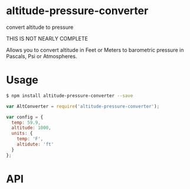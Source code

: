 # altitude-pressure-converter
convert altitude to pressure

THIS IS NOT NEARLY COMPLETE

Allows you to convert altitude in Feet or Meters to barometric pressure in Pascals, Psi or Atmospheres.

# Usage

```sh
$ npm install altitude-pressure-converter --save
```

```javascript
var AltConverter = require('altitude-pressure-converter');

var config = {
  temp: 59.9,
  altitude: 1000,
  units: {
    temp: 'F',
    altidute: 'ft'
  }
};

```

# API
